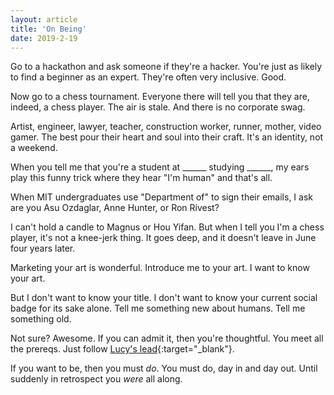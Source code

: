 ```yaml
---
layout: article
title: 'On Being'
date: 2019-2-19
---
```


Go to a hackathon and ask someone if they're a hacker. You're just as likely to find a beginner as an expert. They're often very inclusive. Good.

Now go to a chess tournament. Everyone there will tell you that they are, indeed, a chess player. The air is stale. And there is no corporate swag.

Artist, engineer, lawyer, teacher, construction worker, runner, mother, video gamer. The best pour their heart and soul into their craft. It's an identity, not a weekend.

When you tell me that you're a student at ______ studying ______, my ears play this funny trick where they hear "I'm human" and that's all.

When MIT undergraduates use "Department of" to sign their emails, I ask are you Asu Ozdaglar, Anne Hunter, or Ron Rivest?

I can't hold a candle to Magnus or Hou Yifan. But when I tell you I'm a chess player, it's not a knee-jerk thing. It goes deep, and it doesn't leave in June four years later.

Marketing your art is wonderful. Introduce me to your art. I want to know your art.

But I don't want to know your title. I don't want to know your current social badge for its sake alone. Tell me something new about humans. Tell me something old.

Not sure? Awesome. If you can admit it, then you're thoughtful. You meet all the prereqs. Just follow [Lucy's lead](https://medium.com/@lucy_guo/switching-from-engineering-to-product-23b618ef146b){:target="_blank"}.

If you want to be, then you must _do_. You must do, day in and day out. Until suddenly in retrospect you _were_ all along.
